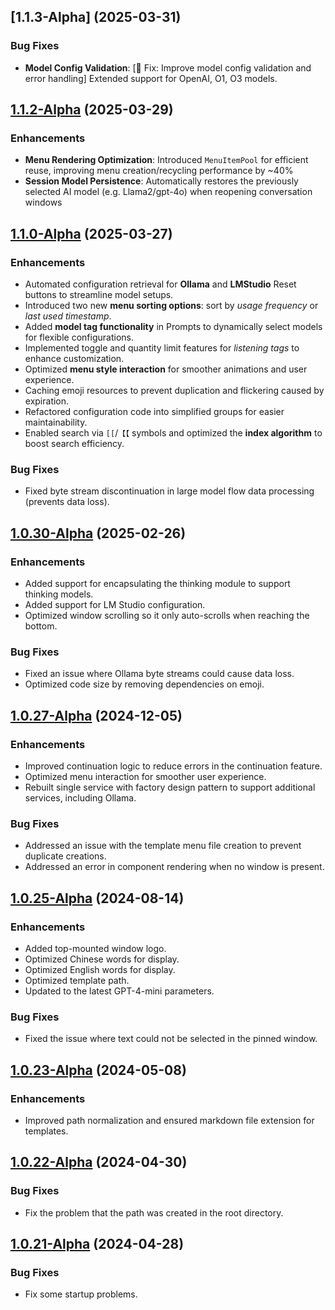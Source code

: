 ## [1.1.3-Alpha] (2025-03-31)
### Bug Fixes

- **Model Config Validation**: [🐛 Fix: Improve model config validation and error handling] Extended support for OpenAI, O1, O3 models.

## [1.1.2-Alpha](https://github.com/yamfeel/coco-askai/releases/tag/1.1.2) (2025-03-29)

### Enhancements

- **Menu Rendering Optimization**: Introduced `MenuItemPool` for efficient reuse, improving menu creation/recycling performance by ~40%
- **Session Model Persistence**: Automatically restores the previously selected AI model (e.g. Llama2/gpt-4o) when reopening conversation windows

## [1.1.0-Alpha](https://github.com/yamfeel/coco-askai/releases/tag/1.1.0) (2025-03-27)

### Enhancements

- Automated configuration retrieval for **Ollama** and **LMStudio** Reset buttons to streamline model setups.
- Introduced two new **menu sorting options**: sort by *usage frequency* or *last used timestamp*.
- Added **model tag functionality** in Prompts to dynamically select models for flexible configurations.
- Implemented toggle and quantity limit features for *listening tags* to enhance customization.
- Optimized **menu style interaction** for smoother animations and user experience.
- Caching emoji resources to prevent duplication and flickering caused by expiration.
- Refactored configuration code into simplified groups for easier maintainability.
- Enabled search via `[[`/`【【` symbols and optimized the **index algorithm** to boost search efficiency.

### Bug Fixes

- Fixed byte stream discontinuation in large model flow data processing (prevents data loss).
## [1.0.30-Alpha](https://github.com/yamfeel/coco-askai/releases/tag/1.0.30) (2025-02-26)

### Enhancements

- Added support for encapsulating the thinking module to support thinking models.
- Added support for LM Studio configuration.
- Optimized window scrolling so it only auto-scrolls when reaching the bottom.

### Bug Fixes

- Fixed an issue where Ollama byte streams could cause data loss.
- Optimized code size by removing dependencies on emoji.

## [1.0.27-Alpha](https://github.com/yamfeel/coco-askai/releases/tag/1.0.27) (2024-12-05)

### Enhancements

- Improved continuation logic to reduce errors in the continuation feature.
- Optimized menu interaction for smoother user experience.
- Rebuilt single service with factory design pattern to support additional services, including Ollama.

### Bug Fixes

- Addressed an issue with the template menu file creation to prevent duplicate creations.
- Addressed an error in component rendering when no window is present.

## [1.0.25-Alpha](https://github.com/yamfeel/coco-askai/releases/tag/1.0.25) (2024-08-14)

### Enhancements

- Added top-mounted window logo.
- Optimized Chinese words for display.
- Optimized English words for display.
- Optimized template path.
- Updated to the latest GPT-4-mini parameters.

### Bug Fixes

- Fixed the issue where text could not be selected in the pinned window.

## [1.0.23-Alpha](https://github.com/yamfeel/coco-askai/releases/tag/1.0.23) (2024-05-08)

### Enhancements

- Improved path normalization and ensured markdown file extension for templates.

## [1.0.22-Alpha](https://github.com/yamfeel/coco-askai/releases/tag/1.0.21) (2024-04-30)

### Bug Fixes

- Fix the problem that the path was created in the root directory.

## [1.0.21-Alpha](https://github.com/yamfeel/coco-askai/releases/tag/1.0.21) (2024-04-28)

### Bug Fixes

- Fix some startup problems.